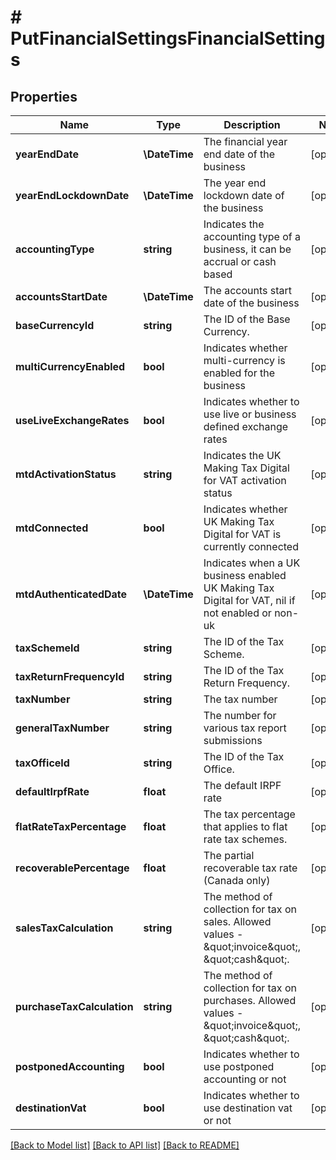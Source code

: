 # # PutFinancialSettingsFinancialSettings

## Properties

Name | Type | Description | Notes
------------ | ------------- | ------------- | -------------
**yearEndDate** | **\DateTime** | The financial year end date of the business | [optional]
**yearEndLockdownDate** | **\DateTime** | The year end lockdown date of the business | [optional]
**accountingType** | **string** | Indicates the accounting type of a business, it can be accrual or cash based | [optional]
**accountsStartDate** | **\DateTime** | The accounts start date of the business | [optional]
**baseCurrencyId** | **string** | The ID of the Base Currency. | [optional]
**multiCurrencyEnabled** | **bool** | Indicates whether multi-currency is enabled for the business | [optional]
**useLiveExchangeRates** | **bool** | Indicates whether to use live or business defined exchange rates | [optional]
**mtdActivationStatus** | **string** | Indicates the UK Making Tax Digital for VAT activation status | [optional]
**mtdConnected** | **bool** | Indicates whether UK Making Tax Digital for VAT is currently connected | [optional]
**mtdAuthenticatedDate** | **\DateTime** | Indicates when a UK business enabled UK Making Tax Digital for VAT, nil if not enabled or non-uk | [optional]
**taxSchemeId** | **string** | The ID of the Tax Scheme. | [optional]
**taxReturnFrequencyId** | **string** | The ID of the Tax Return Frequency. | [optional]
**taxNumber** | **string** | The tax number | [optional]
**generalTaxNumber** | **string** | The number for various tax report submissions | [optional]
**taxOfficeId** | **string** | The ID of the Tax Office. | [optional]
**defaultIrpfRate** | **float** | The default IRPF rate | [optional]
**flatRateTaxPercentage** | **float** | The tax percentage that applies to flat rate tax schemes. | [optional]
**recoverablePercentage** | **float** | The partial recoverable tax rate (Canada only) | [optional]
**salesTaxCalculation** | **string** | The method of collection for tax on sales. Allowed values - \&quot;invoice\&quot;, \&quot;cash\&quot;. | [optional]
**purchaseTaxCalculation** | **string** | The method of collection for tax on purchases. Allowed values - \&quot;invoice\&quot;, \&quot;cash\&quot;. | [optional]
**postponedAccounting** | **bool** | Indicates whether to use postponed accounting or not | [optional]
**destinationVat** | **bool** | Indicates whether to use destination vat or not | [optional]

[[Back to Model list]](../../README.md#models) [[Back to API list]](../../README.md#endpoints) [[Back to README]](../../README.md)
